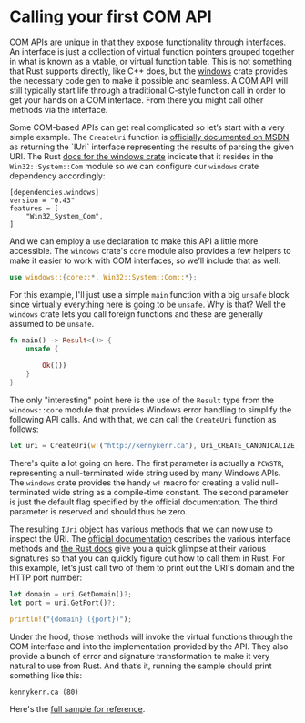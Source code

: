 # Calling your first COM API

COM APIs are unique in that they expose functionality through interfaces. An interface is just a collection of virtual function pointers grouped together in what is known as a vtable, or virtual function table. This is not something that Rust supports directly, like C++ does, but the [windows](https://crates.io/crates/windows) crate provides the necessary code gen to make it possible and seamless. A COM API will still typically start life through a traditional C-style function call in order to get your hands on a COM interface. From there you might call other methods via the interface. 

Some COM-based APIs can get real complicated so let’s start with a very simple example. The `CreateUri` function is [officially documented on MSDN](https://learn.microsoft.com/en-us/previous-versions/windows/internet-explorer/ie-developer/platform-apis/ms775098(v=vs.85)) as returning the `IUri` interface representing the results of parsing the given URI. The Rust [docs for the windows crate](https://microsoft.github.io/windows-docs-rs/doc/windows/Win32/System/Com/fn.CreateUri.html) indicate that it resides in the `Win32::System::Com` module so we can configure our `windows` crate dependency accordingly:

```
[dependencies.windows]
version = "0.43"
features = [
    "Win32_System_Com",
]
```

And we can employ a `use` declaration to make this API a little more accessible. The `windows` crate's `core` module also provides a few helpers to make it easier to work with COM interfaces, so we’ll include that as well:

```rust
use windows::{core::*, Win32::System::Com::*};
```

For this example, I'll just use a simple `main` function with a big `unsafe` block since virtually everything here is going to be `unsafe`. Why is that? Well the `windows` crate lets you call foreign functions and these are generally assumed to be `unsafe`. 

```rust
fn main() -> Result<()> {
    unsafe {
        
        Ok(())
    }
}
```

The only "interesting" point here is the use of the `Result` type from the `windows::core` module that provides Windows error handling to simplify the following API calls. And with that, we can call the `CreateUri` function as follows:

```rust
let uri = CreateUri(w!("http://kennykerr.ca"), Uri_CREATE_CANONICALIZE, 0)?;
```

There's quite a lot going on here. The first parameter is actually a `PCWSTR`, representing a null-terminated wide string used by many Windows APIs. The `windows` crate provides the handy `w!` macro for creating a valid null-terminated wide string as a compile-time constant. The second parameter is just the default flag specified by the official documentation. The third parameter is reserved and should thus be zero.

The resulting `IUri` object has various methods that we can now use to inspect the URI. The [official documentation](https://learn.microsoft.com/en-us/previous-versions/windows/internet-explorer/ie-developer/platform-apis/ms775038(v=vs.85)) describes the various interface methods and [the Rust docs](https://microsoft.github.io/windows-docs-rs/doc/windows/Win32/System/Com/struct.IUri.html) give you a quick glimpse at their various signatures so that you can quickly figure out how to call them in Rust. For this example, let’s just call two of them to print out the URI's domain and the HTTP port number:

```rust
let domain = uri.GetDomain()?;
let port = uri.GetPort()?;

println!("{domain} ({port})");
```

Under the hood, those methods will invoke the virtual functions through the COM interface and into the implementation provided by the API. They also provide a bunch of error and signature transformation to make it very natural to use from Rust. And that’s it, running the sample should print something like this:

```
kennykerr.ca (80)
```

Here's the [full sample for reference](https://github.com/microsoft/windows-rs/blob/master/crates/samples/windows/com_uri/src/main.rs).
